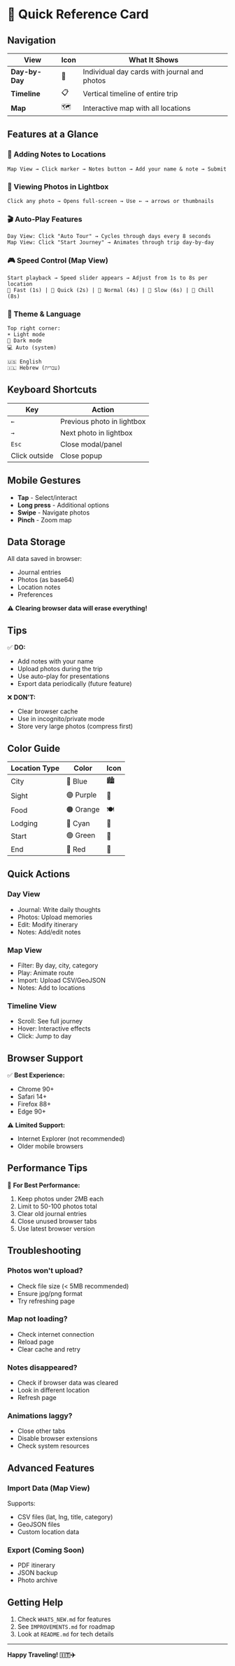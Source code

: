 # 🚀 Quick Reference Card

## Navigation

| View | Icon | What It Shows |
|------|------|---------------|
| **Day-by-Day** | 📅 | Individual day cards with journal and photos |
| **Timeline** | 📋 | Vertical timeline of entire trip |
| **Map** | 🗺️ | Interactive map with all locations |

## Features at a Glance

### 📝 Adding Notes to Locations
```
Map View → Click marker → Notes button → Add your name & note → Submit
```

### 📸 Viewing Photos in Lightbox
```
Click any photo → Opens full-screen → Use ← → arrows or thumbnails
```

### 🎬 Auto-Play Features
```
Day View: Click "Auto Tour" → Cycles through days every 8 seconds
Map View: Click "Start Journey" → Animates through trip day-by-day
```

### 🎮 Speed Control (Map View)
```
Start playback → Speed slider appears → Adjust from 1s to 8s per location
🐇 Fast (1s) | 🏃 Quick (2s) | 🚶 Normal (4s) | 🐢 Slow (6s) | 🦥 Chill (8s)
```

### 🎨 Theme & Language
```
Top right corner:
☀️ Light mode
🌙 Dark mode  
💻 Auto (system)

🇺🇸 English
🇮🇱 Hebrew (עברית)
```

## Keyboard Shortcuts

| Key | Action |
|-----|--------|
| `←` | Previous photo in lightbox |
| `→` | Next photo in lightbox |
| `Esc` | Close modal/panel |
| Click outside | Close popup |

## Mobile Gestures

- **Tap** - Select/interact
- **Long press** - Additional options
- **Swipe** - Navigate photos
- **Pinch** - Zoom map

## Data Storage

All data saved in browser:
- Journal entries
- Photos (as base64)
- Location notes
- Preferences

⚠️ **Clearing browser data will erase everything!**

## Tips

✅ **DO:**
- Add notes with your name
- Upload photos during the trip
- Use auto-play for presentations
- Export data periodically (future feature)

❌ **DON'T:**
- Clear browser cache
- Use in incognito/private mode
- Store very large photos (compress first)

## Color Guide

| Location Type | Color | Icon |
|---------------|-------|------|
| City | 🔵 Blue | 🏙️ |
| Sight | 🟣 Purple | 🎯 |
| Food | 🟠 Orange | 🍽️ |
| Lodging | 🔷 Cyan | 🏨 |
| Start | 🟢 Green | 🚀 |
| End | 🔴 Red | 🏁 |

## Quick Actions

### Day View
- Journal: Write daily thoughts
- Photos: Upload memories
- Edit: Modify itinerary
- Notes: Add/edit notes

### Map View  
- Filter: By day, city, category
- Play: Animate route
- Import: Upload CSV/GeoJSON
- Notes: Add to locations

### Timeline View
- Scroll: See full journey
- Hover: Interactive effects
- Click: Jump to day

## Browser Support

✅ **Best Experience:**
- Chrome 90+
- Safari 14+
- Firefox 88+
- Edge 90+

⚠️ **Limited Support:**
- Internet Explorer (not recommended)
- Older mobile browsers

## Performance Tips

🚀 **For Best Performance:**
1. Keep photos under 2MB each
2. Limit to 50-100 photos total
3. Clear old journal entries
4. Close unused browser tabs
5. Use latest browser version

## Troubleshooting

### Photos won't upload?
- Check file size (< 5MB recommended)
- Ensure jpg/png format
- Try refreshing page

### Map not loading?
- Check internet connection
- Reload page
- Clear cache and retry

### Notes disappeared?
- Check if browser data was cleared
- Look in different location
- Refresh page

### Animations laggy?
- Close other tabs
- Disable browser extensions
- Check system resources

## Advanced Features

### Import Data (Map View)
Supports:
- CSV files (lat, lng, title, category)
- GeoJSON files
- Custom location data

### Export (Coming Soon)
- PDF itinerary
- JSON backup
- Photo archive

## Getting Help

1. Check `WHATS_NEW.md` for features
2. See `IMPROVEMENTS.md` for roadmap
3. Look at `README.md` for tech details

---

**Happy Traveling! 🇮🇹✈️**
